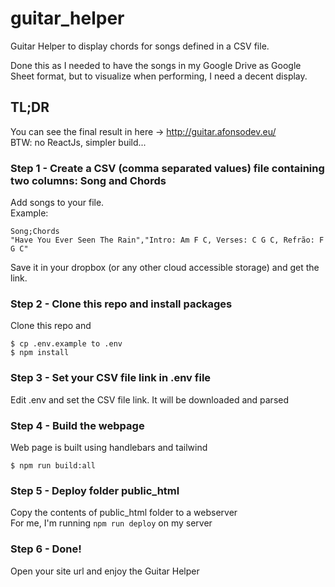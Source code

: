 # guitar_helper
Guitar Helper to display chords for songs defined in a CSV file.  

Done this as I needed to have the songs in my Google Drive as Google Sheet format, but to visualize when performing, I need a decent display.

## TL;DR
You can see the final result in here -> http://guitar.afonsodev.eu/  
BTW: no ReactJs, simpler build...

### Step 1 - Create a CSV (comma separated values) file containing two columns: Song and Chords
Add songs to your file.   
Example:
```csv
Song;Chords
"Have You Ever Seen The Rain","Intro: Am F C, Verses: C G C, Refrão: F G C"
```
Save it in your dropbox (or any other cloud accessible storage) and get the link. 

### Step 2 - Clone this repo and install packages
Clone this repo and 
```
$ cp .env.example to .env
$ npm install
```

### Step 3 - Set your CSV file link in .env file
Edit .env and set the CSV file link. It will be downloaded and parsed

### Step 4 - Build the webpage
Web page is built using handlebars and tailwind
```
$ npm run build:all
```

### Step 5 - Deploy folder public_html
Copy the contents of public_html folder to a webserver  
For me, I'm running ```npm run deploy``` on my server

### Step 6 - Done!
Open your site url and enjoy the Guitar Helper
